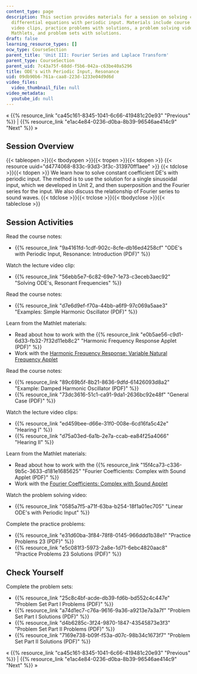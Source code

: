 ```yaml
---
content_type: page
description: This section provides materials for a session on solving constant coefficient
  differential equations with periodic input. Materials include course notes, lecture
  video clips, practice problems with solutions, a problem solving video, JavaScript
  Mathlets, and problem sets with solutions.
draft: false
learning_resource_types: []
ocw_type: CourseSection
parent_title: 'Unit III: Fourier Series and Laplace Transform'
parent_type: CourseSection
parent_uid: 7c43a75f-68dd-f5b6-042a-c63be40a5296
title: ODE's with Periodic Input, Resonance
uid: 09db90b6-761a-caa8-223d-1233e04d9d6d
video_files:
  video_thumbnail_file: null
video_metadata:
  youtube_id: null
---
```

« {{% resource_link "ca45c161-8345-1041-6c66-419481c20e93" "Previous" %}} | {{% resource_link "e1ac4e84-0236-d0ba-8b39-96546ae414c9" "Next" %}} »

## Session Overview

{{< tableopen >}}{{< tbodyopen >}}{{< tropen >}}{{< tdopen >}}
{{< resource uuid="d4774068-833c-93d3-3f3c-313970ff1aee" >}}
{{< tdclose >}}{{< tdopen >}}
We learn how to solve constant coefficient DE's with periodic input. The method is to use the solution for a single sinusoidal input, which we developed in Unit 2, and then superposition and the Fourier series for the input. We also discuss the relationship of Fourier series to sound waves.
{{< tdclose >}}{{< trclose >}}{{< tbodyclose >}}{{< tableclose >}}

## Session Activities

Read the course notes:

- {{% resource_link "9a4161fd-1cdf-902c-8cfe-db16ed4258cf" "ODE's with Periodic Input, Resonance: Introduction (PDF)" %}}

Watch the lecture video clip:

- {{% resource_link "56ebb5e7-6c82-69e7-1e73-c3eceb3aec92" "Solving ODE's, Resonant Frequencies" %}}

Read the course notes:

- {{% resource_link "d7e6d9ef-f70a-44bb-a6f9-97c069a5aae3" "Examples: Simple Harmonic Oscillator (PDF)" %}}

Learn from the Mathlet materials:

- Read about how to work with the {{% resource_link "e0b5ae56-c9d1-6d33-fb32-7f32d11eb8c2" "Harmonic Frequency Response Applet (PDF)" %}}
- Work with the [Harmonic Frequency Response: Variable Natural Frequency Applet](/ans7870/18/18.03SC/harmonicFreqRespVarNaturalFreq.html)

Read the course notes:

- {{% resource_link "89c69b5f-8b21-8636-9dfd-61426093d8a2" "Example: Damped Harmonic Oscillator (PDF)" %}}
- {{% resource_link "73dc3616-51c1-ca91-9da1-2636bc92e48f" "General Case (PDF)" %}}

Watch the lecture video clips:

- {{% resource_link "ed459bee-d66e-31f0-008e-6cd16fa5c42e" "Hearing I" %}}
- {{% resource_link "d75a03ed-6a1b-2e7a-ccab-ea84f25a4066" "Hearing II" %}}

Learn from the Mathlet materials:

- Read about how to work with the {{% resource_link "15f4ca73-c336-9b5c-3633-d181e1685625" "Fourier Coefficients: Complex with Sound Applet (PDF)" %}}
- Work with the [Fourier Coefficients: Complex with Sound Applet](/ans7870/18/18.03SC/fourierCoefficientsComplex.html)

Watch the problem solving video:

- {{% resource_link "0585a7f5-a71f-63ba-b254-18f1a01ec705" "Linear ODE's with Periodic Input" %}}

Complete the practice problems:

- {{% resource_link "e31d60ba-3f84-78f8-0145-966ddd1b38e1" "Practice Problems 23 (PDF)" %}}
- {{% resource_link "e5c081f3-5973-2a8e-1d71-6ebc4820aac8" "Practice Problems 23 Solutions (PDF)" %}}

## Check Yourself

Complete the problem sets:

- {{% resource_link "25c8c4bf-acde-db39-fd6b-bd552c4c447e" "Problem Set Part I Problems (PDF)" %}}
- {{% resource_link "a74d1ec7-c76a-9616-9a36-a9213e7a3a7f" "Problem Set Part I Solutions (PDF)" %}}
- {{% resource_link "d4b6285c-3f24-9870-1847-43545873e3f3" "Problem Set Part II Problems (PDF)" %}}
- {{% resource_link "7169e738-b09f-f53a-d07c-98b34c1673f7" "Problem Set Part II Solutions (PDF)" %}}

« {{% resource_link "ca45c161-8345-1041-6c66-419481c20e93" "Previous" %}} | {{% resource_link "e1ac4e84-0236-d0ba-8b39-96546ae414c9" "Next" %}} »